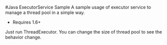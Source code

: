 #Java ExecutorService Sample
A sample usage of executor service to manage a thread pool in a simple way.

* Requires 1.6+

Just run ThreadExecutor. You can change the size of thread pool to see the behavior change.